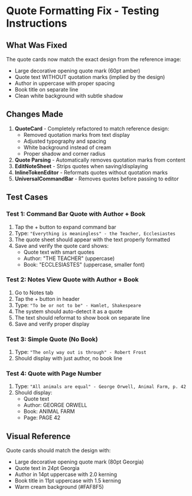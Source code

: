 # Quote Formatting Fix - Testing Instructions

## What Was Fixed
The quote cards now match the exact design from the reference image:
- Large decorative opening quote mark (60pt amber)
- Quote text WITHOUT quotation marks (implied by the design)
- Author in uppercase with proper spacing
- Book title on separate line
- Clean white background with subtle shadow

## Changes Made
1. **QuoteCard** - Completely refactored to match reference design:
   - Removed quotation marks from text display
   - Adjusted typography and spacing
   - White background instead of cream
   - Proper shadow and corner radius
2. **Quote Parsing** - Automatically removes quotation marks from content
3. **EditNoteSheet** - Strips quotes when saving/displaying
4. **InlineTokenEditor** - Reformats quotes without quotation marks
5. **UniversalCommandBar** - Removes quotes before passing to editor

## Test Cases

### Test 1: Command Bar Quote with Author + Book
1. Tap the + button to expand command bar
2. Type: `"Everything is meaningless" - the Teacher, Ecclesiastes`
3. The quote sheet should appear with the text properly formatted
4. Save and verify the quote card shows:
   - Quote text with smart quotes
   - Author: "THE TEACHER" (uppercase)
   - Book: "ECCLESIASTES" (uppercase, smaller font)

### Test 2: Notes View Quote with Author + Book
1. Go to Notes tab
2. Tap the + button in header
3. Type: `"To be or not to be" - Hamlet, Shakespeare`
4. The system should auto-detect it as a quote
5. The text should reformat to show book on separate line
6. Save and verify proper display

### Test 3: Simple Quote (No Book)
1. Type: `"The only way out is through" - Robert Frost`
2. Should display with just author, no book line

### Test 4: Quote with Page Number
1. Type: `"All animals are equal" - George Orwell, Animal Farm, p. 42`
2. Should display:
   - Quote text
   - Author: GEORGE ORWELL
   - Book: ANIMAL FARM
   - Page: PAGE 42

## Visual Reference
Quote cards should match the design with:
- Large decorative opening quote mark (80pt Georgia)
- Quote text in 24pt Georgia
- Author in 14pt uppercase with 2.0 kerning
- Book title in 11pt uppercase with 1.5 kerning
- Warm cream background (#FAF8F5)